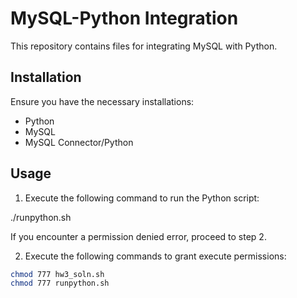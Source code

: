 # MySQL-Python Integration

This repository contains files for integrating MySQL with Python.

## Installation

Ensure you have the necessary installations:

- Python
- MySQL
- MySQL Connector/Python

## Usage

1. Execute the following command to run the Python script:

./runpython.sh


If you encounter a permission denied error, proceed to step 2.

2. Execute the following commands to grant execute permissions:

```bash
chmod 777 hw3_soln.sh
chmod 777 runpython.sh
